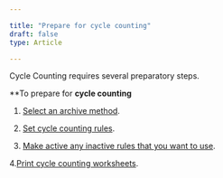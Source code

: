 ```yaml
---

title: "Prepare for cycle counting"
draft: false
type: Article

---
```


Cycle Counting requires several preparatory steps.

**To prepare for **cycle counting**

1. [Select an archive method](select-an-archive-method-for-cycle-counting-records.md).

2. [Set cycle counting rules](set-cycle-counting-rules.md).


3. [Make active any inactive rules that you want to use](make-a-cycle-counting-rule-active-or-inactive.md).

4.[Print cycle counting worksheets](physical-inventory-cycle-count-listings-rppicc.md).


​